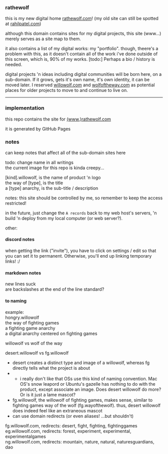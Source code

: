 ### rathewolf
this is my new digital home [rathewolf.com](https://www.rathewolf.com)! (my old site can still be spotted at [rahilpatel.com](https://www.rahilpatel.com))

although this domain contains sites for my digital projects, this site (www...) merely serves as a site map to them.

it also contains a list of my digital works: my "portfolio". though, theere's a problem with this, as it doesn't contain all of the work i've done outside of this screen, which is, 90% of my works. [todo:] Perhaps a bio / history is needed.

digital projects 'n ideas including digital communities will be born here, on a sub-domain. If it grows, gets it's own name, it's own identity, it can be moved later. I reserved [willowolf.com](https://www.willowolf.com) and [wolfoftheway.com](https://www.wolfoftheway.com) as potential places for older projects to move to and continue to live on.
- - -

### implementation
this repo contains the site for [(www.)rathewolf.com](https://www.rathewolf.com)

it is generated by GitHub Pages

### notes
can keep notes that affect all of the sub-domain sites here

todo:
change name in all writings  
the current image for this repo is kinda creepy...

[kind].willowolf, is the name of product 'n logo  
the way of [type], is the title  
a [type] anarchy, is the sub-title / description

notes:
this site should be controlled by me, so remember to keep the access restricted!

in the future, just change the `A records` back to my web host's servers, 'n build 'n deploy from my local computer (or web server?).


other:

#### discord notes
when getting the link ("invite"), you have to click on settings / edit so that you can set it to permanent. Otherwise, you'll end up linking temporary links! :/

#### markdown notes
new lines suck\
are backslashes at the end of the line standard?

#### to naming
example:  
hongry.willowolf  
the way of fighting games  
a fighting game anarchy  
a digital anarchy centered on fighting games  

willowolf vs wolf of the way

desert.willowolf vs fg.willowolf
  - desert creates a distinct type and image of a willowolf, whereas fg directly tells what the project is about
  - * i really don't like that OSs use this kind of naming convention. Mac OS's snow leapord or Ubuntu's gazelle has nothing to do with the product, except associate an image. Does desert willowolf do more? Or is it just a lame mascot?
  - fg.willowolf, the willowolf of fighting games, makes sense, similar to fighting games way of the wolf (fg.wayofthewolf). thus, desert willowolf does indeed feel like an extraneous mascot
  - can use domain redirects (or even aliases! ...but shouldn't)

fg.willowolf.com, redirects: desert, fight, fighting, fightinggames  
eg.willowolf.com, redirects: forest, experiment, experimental, experimentalgames  
ng.willowolf.com, redirects: mountain, nature, natural, naturesguardians, dao  
